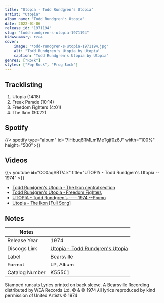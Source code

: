 ```yaml
---
title: "Utopia - Todd Rundgren's Utopia"
artist: "Utopia"
album_name: "Todd Rundgren's Utopia"
date: 2022-03-06
release_id: "1971194"
slug: "todd-rundgren-s-utopia-1971194"
hideSummary: true
cover:
    image: "todd-rundgren-s-utopia-1971194.jpg"
    alt: "Todd Rundgren's Utopia by Utopia"
    caption: "Todd Rundgren's Utopia by Utopia"
genres: ["Rock"]
styles: ["Pop Rock", "Prog Rock"]
---
```

## Tracklisting
1. Utopia (14:18)
2. Freak Parade (10:14)
3. Freedom Fighters (4:01)
4. The Ikon (30:22)
## Spotify
{{< spotify type="album" id="7iHbuq6RMLm1MeTgjf0z6J" width="100%" height="500" >}}

## Videos
{{< youtube id="CO0aqSBTVJk" title="UTOPIA - Todd Rundgren's Utopia -- 1974" >}}
- [Todd Rundgren's Utopia - The Ikon central section](https://www.youtube.com/watch?v=iugdJ0vEaHw)
- [Todd Rundgren's Utopia - Freedom Fighters](https://www.youtube.com/watch?v=ZNHXQLWIpK4)
- [UTOPIA - Todd Rundgren's ---- 1974 --Promo](https://www.youtube.com/watch?v=YvoQKl00j1g)
- [Utopia - The Ikon [Full Song]](https://www.youtube.com/watch?v=SCrkk1FsFAw)

## Notes
| Notes          |             |
| ---------------| ----------- |
| Release Year   | 1974 |
| Discogs Link   | [Utopia - Todd Rundgren's Utopia](https://www.discogs.com/release/1971194-Utopia-Todd-Rundgrens-Utopia) |
| Label          | Bearsville |
| Format         | LP, Album |
| Catalog Number | K55501 |

Stamped runouts Lyrics printed on back sleeve. A Bearsville Recording distributed by WEA Records Ltd. ℗ & © 1974 All lyrics reproduced by kind permission of United Artists © 1974
